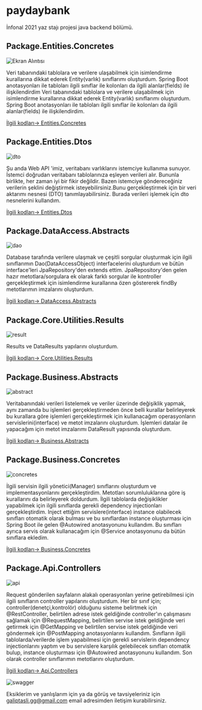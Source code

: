 # paydaybank
İnfonal 2021 yaz stajı projesi java backend bölümü.
## Package.Entities.Concretes

![Ekran Alıntısı](https://user-images.githubusercontent.com/59477693/133037656-76f29873-7f28-4931-adb3-f3444db5956b.PNG)

Veri tabanındaki tablolara ve verilere ulaşabilmek için isimlendirme kurallarına dikkat ederek Entity(varlık) sınıflarımı oluşturdum. Spring Boot anotasyonları ile tabloları ilgili sınıflar ile kolonları da ilgili alanlar(fields) ile ilişkilendirdim
Veri tabanındaki tablolara ve verilere ulaşabilmek için isimlendirme kurallarına dikkat ederek Entity(varlık) sınıflarımı oluşturdum. Spring Boot anotasyonları ile tabloları ilgili sınıflar ile kolonları da ilgili alanlar(fields) ile ilişkilendirdim.

 [İlgili kodları-> Entities.Concretes](https://github.com/galiptasli/paydaybank/tree/main/src/main/java/infonal/PayDayBank/entities/concretes)

## Package.Entities.Dtos
![dto](https://user-images.githubusercontent.com/59477693/133044160-e23fab87-645d-4e08-98a1-efe38b07c174.PNG)

Şu anda Web API 'imiz, veritabanı varlıklarını istemciye kullanıma sunuyor. İstemci doğrudan veritabanı tablolarınıza eşleyen verileri alır. Bununla birlikte, her zaman iyi bir fikir değildir. Bazen istemciye göndereceğiniz verilerin şeklini değiştirmek isteyebilirsiniz.Bunu gerçekleştirmek için bir veri aktarımı nesnesi (DTO) tanımlayabilirsiniz. Burada 
verileri işlemek için dto nesnelerini kullandım.

[İlgili kodları-> Entities.Dtos](https://github.com/galiptasli/paydaybank/tree/main/src/main/java/infonal/PayDayBank/entities/dtos)
## Package.DataAccess.Abstracts

![dao](https://user-images.githubusercontent.com/59477693/133038047-44479d62-38e2-4aac-b096-4a5cfcdfa356.PNG)

Database tarafında verilere ulaşmak ve çeşitli sorgular oluşturmak için ilgili sınıflarımın Dao(DataAccessObject) interfacelerini oluşturdum ve bütün interface'leri JpaRepository'den extends ettim. JpaRepository'den gelen hazır metotlara/sorgulara ek olarak farklı sorgular ile kontroller gerçekleştirmek için isimlendirme kurallarına özen göstererek findBy metotlarımın imzalarını oluşturdum.

[İlgili kodları-> DataAccess.Abstracts](https://github.com/galiptasli/paydaybank/tree/main/src/main/java/infonal/PayDayBank/dataAccess/abstracts)
## Package.Core.Utilities.Results
![result](https://user-images.githubusercontent.com/59477693/133038429-0be89b78-81bf-4c24-952c-c78660a667cb.PNG)

Results ve DataResults yapılarını oluşturdum.

[İlgili kodları-> Core.Utilities.Results](https://github.com/galiptasli/paydaybank/tree/main/src/main/java/infonal/PayDayBank/core/utilitis/results)
## Package.Business.Abstracts
![abstract](https://user-images.githubusercontent.com/59477693/133039637-d851c1f4-9de6-4b81-93ed-05e1b023eb05.PNG)

Veritabanındaki verileri listelemek ve veriler üzerinde değişiklik yapmak, aynı zamanda bu işlemleri gerçekleştirmeden önce belli kurallar belirleyerek bu kurallara göre işlemleri gerçekleştirmek için kullanacağım operasyonların servislerini(interface) ve metot imzalarını oluşturdum. İşlemleri datalar ile yapacağım için metot imzalarımı DataResult yapısında oluşturdum.

[İlgili kodları-> Business.Abstracts](https://github.com/galiptasli/paydaybank/tree/main/src/main/java/infonal/PayDayBank/business/abstracts)
## Package.Business.Concretes
![concretes](https://user-images.githubusercontent.com/59477693/133040090-d05bdb4a-df59-422c-af30-5b30a484e85f.PNG)

İlgili servisin ilgili yönetici(Manager) sınıflarını oluşturdum ve implementasyonlarını gerçekleştirdim. Metotları sorumluluklarına göre iş kurallarını da belirleyerek doldurdum. İlgili tablolarda değişiklikler yapabilmek için ilgili sınıflarda gerekli dependency injectionları gerçekleştirdim. Inject ettiğim servislere(interface) instance olabilecek sınıfları otomatik olarak bulması ve bu sınıflardan instance oluşturması için Spring Boot ile gelen @Autowired anotasyonunu kullandım. Bu sınıfları ayrıca servis olarak kullanacağım için @Service anotasyonunu da bütün sınıflara ekledim.

[İlgili kodları-> Business.Concretes](https://github.com/galiptasli/paydaybank/tree/main/src/main/java/infonal/PayDayBank/business/concretes)

## Package.Api.Controllers
![api](https://user-images.githubusercontent.com/59477693/133040394-59c32d0d-16f8-4689-a1e7-4beb92900531.PNG)

Request gönderilen sayfaların alakalı operasyonları yerine getirebilmesi için ilgili sınıfların controller yapılarını oluşturdum. Her bir sınıf için; controller(denetçi,kontrolör) olduğunu sisteme belirtmek için @RestController, belirtilen adrese istek geldiğinde controller'ın çalışmasını sağlamak için @RequestMapping, belirtilen servise istek geldiğinde veri getirmek için @GetMapping ve belirtilen servise istek geldiğinde veri göndermek için @PostMapping anotasyonlarını kullandım. Sınıfların ilgili tablolarda/verilerde işlem yapabilmesi için gerekli servislerin dependency injectionlarını yaptım ve bu servislere karşılık gelebilecek sınıfları otomatik bulup, instance oluşturması için @Autowired anotasyonunu kullandım. Son olarak controller sınıflarımın metotlarını oluşturdum.

[İlgili kodları-> Api.Controllers](https://github.com/galiptasli/paydaybank/tree/main/src/main/java/infonal/PayDayBank/api/controllers)

![swagger](https://user-images.githubusercontent.com/59477693/133043281-33e9ae4e-6e56-4794-8c19-cd1248d3b363.PNG)

 Eksiklerim ve yanlışlarım için ya da görüş ve tavsiyeleriniz için galiptasli.gg@gmail.com email adresimden iletişim kurabilirsiniz.

